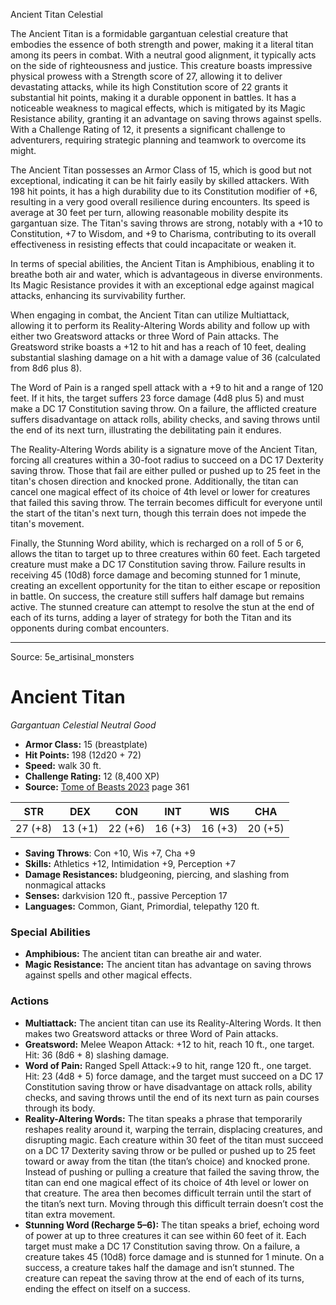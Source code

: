 <MonsterName/>Ancient Titan</MonsterName>
<CreatureType/>Celestial</CreatureType>

<summary>The Ancient Titan is a formidable gargantuan celestial creature that embodies the essence of both strength and power, making it a literal titan among its peers in combat. With a neutral good alignment, it typically acts on the side of righteousness and justice. This creature boasts impressive physical prowess with a Strength score of 27, allowing it to deliver devastating attacks, while its high Constitution score of 22 grants it substantial hit points, making it a durable opponent in battles. It has a noticeable weakness to magical effects, which is mitigated by its Magic Resistance ability, granting it an advantage on saving throws against spells. With a Challenge Rating of 12, it presents a significant challenge to adventurers, requiring strategic planning and teamwork to overcome its might.</summary>

<detail>

The Ancient Titan possesses an Armor Class of 15, which is good but not exceptional, indicating it can be hit fairly easily by skilled attackers. With 198 hit points, it has a high durability due to its Constitution modifier of +6, resulting in a very good overall resilience during encounters. Its speed is average at 30 feet per turn, allowing reasonable mobility despite its gargantuan size. The Titan's saving throws are strong, notably with a +10 to Constitution, +7 to Wisdom, and +9 to Charisma, contributing to its overall effectiveness in resisting effects that could incapacitate or weaken it.

In terms of special abilities, the Ancient Titan is Amphibious, enabling it to breathe both air and water, which is advantageous in diverse environments. Its Magic Resistance provides it with an exceptional edge against magical attacks, enhancing its survivability further. 

When engaging in combat, the Ancient Titan can utilize Multiattack, allowing it to perform its Reality-Altering Words ability and follow up with either two Greatsword attacks or three Word of Pain attacks. The Greatsword strike boasts a +12 to hit and has a reach of 10 feet, dealing substantial slashing damage on a hit with a damage value of 36 (calculated from 8d6 plus 8).

The Word of Pain is a ranged spell attack with a +9 to hit and a range of 120 feet. If it hits, the target suffers 23 force damage (4d8 plus 5) and must make a DC 17 Constitution saving throw. On a failure, the afflicted creature suffers disadvantage on attack rolls, ability checks, and saving throws until the end of its next turn, illustrating the debilitating pain it endures.

The Reality-Altering Words ability is a signature move of the Ancient Titan, forcing all creatures within a 30-foot radius to succeed on a DC 17 Dexterity saving throw. Those that fail are either pulled or pushed up to 25 feet in the titan's chosen direction and knocked prone. Additionally, the titan can cancel one magical effect of its choice of 4th level or lower for creatures that failed this saving throw. The terrain becomes difficult for everyone until the start of the titan's next turn, though this terrain does not impede the titan's movement.

Finally, the Stunning Word ability, which is recharged on a roll of 5 or 6, allows the titan to target up to three creatures within 60 feet. Each targeted creature must make a DC 17 Constitution saving throw. Failure results in receiving 45 (10d8) force damage and becoming stunned for 1 minute, creating an excellent opportunity for the titan to either escape or reposition in battle. On success, the creature still suffers half damage but remains active. The stunned creature can attempt to resolve the stun at the end of each of its turns, adding a layer of strategy for both the Titan and its opponents during combat encounters.</detail>



---

Source: 5e_artisinal_monsters

# Ancient Titan

*Gargantuan* *Celestial* *Neutral Good*

- **Armor Class:** 15 (breastplate)
- **Hit Points:** 198 (12d20 + 72)
- **Speed:** walk 30 ft.
- **Challenge Rating:** 12 (8,400 XP)
- **Source:** [Tome of Beasts 2023](https://koboldpress.com/kpstore/product/tome-of-beasts-1-2023-edition/) page 361

| STR | DEX | CON | INT | WIS | CHA |
| --- | --- | --- | --- | --- | --- |
| 27 (+8) | 13 (+1) | 22 (+6) | 16 (+3) | 16 (+3) | 20 (+5) |

- **Saving Throws**: Con +10, Wis +7, Cha +9
- **Skills:** Athletics +12, Intimidation +9, Perception +7
- **Damage Resistances:** bludgeoning, piercing, and slashing from nonmagical attacks
- **Senses:** darkvision 120 ft., passive Perception 17
- **Languages:** Common, Giant, Primordial, telepathy 120 ft.

### Special Abilities

- **Amphibious:** The ancient titan can breathe air and water.
- **Magic Resistance:** The ancient titan has advantage on saving throws against spells and other magical effects.

### Actions

- **Multiattack:** The ancient titan can use its Reality-Altering Words. It then makes two Greatsword attacks or three Word of Pain attacks.
- **Greatsword:** Melee Weapon Attack: +12 to hit, reach 10 ft., one target. Hit: 36 (8d6 + 8) slashing damage.
- **Word of Pain:** Ranged Spell Attack:+9 to hit, range 120 ft., one target. Hit: 23 (4d8 + 5) force damage, and the target must succeed on a DC 17 Constitution saving throw or have disadvantage on attack rolls, ability checks, and saving throws until the end of its next turn as pain courses through its body.
- **Reality-Altering Words:** The titan speaks a phrase that temporarily reshapes reality around it, warping the terrain, displacing creatures, and disrupting magic. Each creature within 30 feet of the titan must succeed on a DC 17 Dexterity saving throw or be pulled or pushed up to 25 feet toward or away from the titan (the titan’s choice) and knocked prone. Instead of pushing or pulling a creature that failed the saving throw, the titan can end one magical effect of its choice of 4th level or lower on that creature. The area then becomes difficult terrain until the start of the titan’s next turn. Moving through this difficult terrain doesn’t cost the titan extra movement.
- **Stunning Word (Recharge 5–6):** The titan speaks a brief, echoing word of power at up to three creatures it can see within 60 feet of it. Each target must make a DC 17 Constitution saving throw. On a failure, a creature takes 45 (10d8) force damage and is stunned for 1 minute. On a success, a creature takes half the damage and isn’t stunned. The creature can repeat the saving throw at the end of each of its turns, ending the effect on itself on a success.


